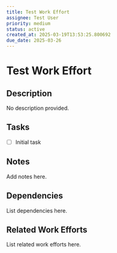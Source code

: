 ```yaml
---
title: Test Work Effort
assignee: Test User
priority: medium
status: active
created_at: 2025-03-19T13:53:25.800692
due_date: 2025-03-26
---
```


# Test Work Effort

## Description
No description provided.

## Tasks
- [ ] Initial task

## Notes
Add notes here.

## Dependencies
List dependencies here.

## Related Work Efforts
List related work efforts here.